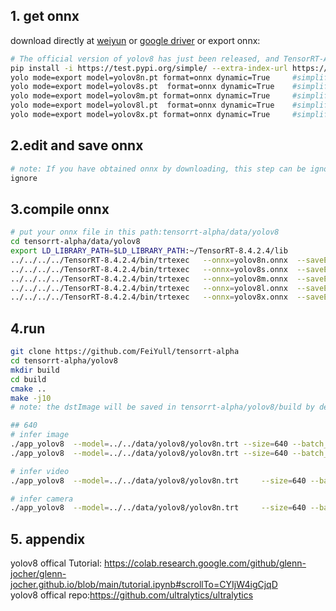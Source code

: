 ## 1. get onnx 
download directly at [weiyun](https://share.weiyun.com/3T3mZKBm) or [google driver](https://drive.google.com/drive/folders/1-8phZHkx_Z274UVqgw6Ma-6u5AKmqCOv) or export onnx:
```bash
# The official version of yolov8 has just been released, and TensorRT-Alpha will be updated synchronously as soon as possible!
pip install -i https://test.pypi.org/simple/ --extra-index-url https://pypi.org/simple/ ultralytics==0.0.59
yolo mode=export model=yolov8n.pt format=onnx dynamic=True     #simplify=True
yolo mode=export model=yolov8s.pt  format=onnx dynamic=True    #simplify=True
yolo mode=export model=yolov8m.pt format=onnx dynamic=True     #simplify=True
yolo mode=export model=yolov8l.pt  format=onnx dynamic=True    #simplify=True
yolo mode=export model=yolov8x.pt format=onnx dynamic=True     #simplify=True
```

## 2.edit and save onnx
```bash
# note: If you have obtained onnx by downloading, this step can be ignored
ignore
```

## 3.compile onnx
```bash
# put your onnx file in this path:tensorrt-alpha/data/yolov8
cd tensorrt-alpha/data/yolov8
export LD_LIBRARY_PATH=$LD_LIBRARY_PATH:~/TensorRT-8.4.2.4/lib
../../../../TensorRT-8.4.2.4/bin/trtexec   --onnx=yolov8n.onnx  --saveEngine=yolov8n.trt  --buildOnly --minShapes=images:1x3x640x640 --optShapes=images:4x3x640x640 --maxShapes=images:8x3x640x640
../../../../TensorRT-8.4.2.4/bin/trtexec   --onnx=yolov8s.onnx  --saveEngine=yolov8s.trt  --buildOnly --minShapes=images:1x3x640x640 --optShapes=images:4x3x640x640 --maxShapes=images:8x3x640x640
../../../../TensorRT-8.4.2.4/bin/trtexec   --onnx=yolov8m.onnx  --saveEngine=yolov8m.trt  --buildOnly --minShapes=images:1x3x640x640 --optShapes=images:4x3x640x640 --maxShapes=images:8x3x640x640
../../../../TensorRT-8.4.2.4/bin/trtexec   --onnx=yolov8l.onnx  --saveEngine=yolov8l.trt  --buildOnly --minShapes=images:1x3x640x640 --optShapes=images:4x3x640x640 --maxShapes=images:8x3x640x640
../../../../TensorRT-8.4.2.4/bin/trtexec   --onnx=yolov8x.onnx  --saveEngine=yolov8x.trt  --buildOnly --minShapes=images:1x3x640x640 --optShapes=images:4x3x640x640 --maxShapes=images:8x3x640x640
```
## 4.run
```bash
git clone https://github.com/FeiYull/tensorrt-alpha
cd tensorrt-alpha/yolov8
mkdir build
cd build
cmake ..
make -j10
# note: the dstImage will be saved in tensorrt-alpha/yolov8/build by default

## 640
# infer image
./app_yolov8  --model=../../data/yolov8/yolov8n.trt --size=640 --batch_size=1  --img=../../data/6406407.jpg   --show --savePath
./app_yolov8  --model=../../data/yolov8/yolov8n.trt --size=640 --batch_size=8  --video=../../data/people.mp4  --show --savePath

# infer video
./app_yolov8  --model=../../data/yolov8/yolov8n.trt     --size=640 --batch_size=8  --video=../../data/people.mp4  --show --savePath=../

# infer camera
./app_yolov8  --model=../../data/yolov8/yolov8n.trt     --size=640 --batch_size=2  --cam_id=0  --show
```
## 5. appendix
yolov8 offical Tutorial: https://colab.research.google.com/github/glenn-jocher/glenn-jocher.github.io/blob/main/tutorial.ipynb#scrollTo=CYIjW4igCjqD<br>
yolov8 offical repo:https://github.com/ultralytics/ultralytics<br>